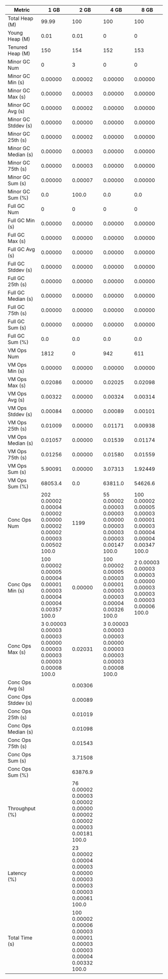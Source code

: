 | Metric | 1 GB | 2 GB | 4 GB | 8 GB |
|------|----|----|----|----|
| Total Heap (M) | 99.99 | 100 | 100 | 100 |
| Young Heap (M) | 0.01 | 0.01 | 0 | 0 |
| Tenured Heap (M) | 150 | 154 | 152 | 153 |
| Minor GC Num | 0 | 3 | 0 | 0 |
| Minor GC Min (s) | 0.00000 | 0.00002 | 0.00000 | 0.00000 |
| Minor GC Max (s) | 0.00000 | 0.00003 | 0.00000 | 0.00000 |
| Minor GC Avg (s) | 0.00000 | 0.00002 | 0.00000 | 0.00000 |
| Minor GC Stddev (s) | 0.00000 | 0.00000 | 0.00000 | 0.00000 |
| Minor GC 25th (s) | 0.00000 | 0.00002 | 0.00000 | 0.00000 |
| Minor GC Median (s) | 0.00000 | 0.00003 | 0.00000 | 0.00000 |
| Minor GC 75th (s) | 0.00000 | 0.00003 | 0.00000 | 0.00000 |
| Minor GC Sum (s) | 0.00000 | 0.00007 | 0.00000 | 0.00000 |
| Minor GC Sum (%) | 0.0 | 100.0 | 0.0 | 0.0 |
| Full GC Num | 0 | 0 | 0 | 0 |
| Full GC Min (s) | 0.00000 | 0.00000 | 0.00000 | 0.00000 |
| Full GC Max (s) | 0.00000 | 0.00000 | 0.00000 | 0.00000 |
| Full GC Avg (s) | 0.00000 | 0.00000 | 0.00000 | 0.00000 |
| Full GC Stddev (s) | 0.00000 | 0.00000 | 0.00000 | 0.00000 |
| Full GC 25th (s) | 0.00000 | 0.00000 | 0.00000 | 0.00000 |
| Full GC Median (s) | 0.00000 | 0.00000 | 0.00000 | 0.00000 |
| Full GC 75th (s) | 0.00000 | 0.00000 | 0.00000 | 0.00000 |
| Full GC Sum (s) | 0.00000 | 0.00000 | 0.00000 | 0.00000 |
| Full GC Sum (%) | 0.0 | 0.0 | 0.0 | 0.0 |
| VM Ops Num | 1812 | 0 | 942 | 611 |
| VM Ops Min (s) | 0.00000 | 0.00000 | 0.00000 | 0.00000 |
| VM Ops Max (s) | 0.02086 | 0.00000 | 0.02025 | 0.02098 |
| VM Ops Avg (s) | 0.00322 | 0.00000 | 0.00324 | 0.00314 |
| VM Ops Stddev (s) | 0.00084 | 0.00000 | 0.00089 | 0.00101 |
| VM Ops 25th (s) | 0.01009 | 0.00000 | 0.01171 | 0.00938 |
| VM Ops Median (s) | 0.01057 | 0.00000 | 0.01539 | 0.01174 |
| VM Ops 75th (s) | 0.01256 | 0.00000 | 0.01580 | 0.01559 |
| VM Ops Sum (s) | 5.90091 | 0.00000 | 3.07313 | 1.92449 |
| VM Ops Sum (%) | 68053.4 | 0.0 | 63811.0 | 54626.6 |
| Conc Ops Num | 202	0.00002	0.00004	0.00002	0.00000	0.00002	0.00002	0.00003	0.00502	100.0 | 1199 | 55	0.00002	0.00003	0.00003	0.00000	0.00003	0.00003	0.00003	0.00147	100.0 | 100	0.00002	0.00005	0.00003	0.00001	0.00003	0.00004	0.00004	0.00347	100.0 |
| Conc Ops Min (s) | 100	0.00002	0.00005	0.00004	0.00001	0.00003	0.00004	0.00004	0.00357	100.0 | 0.00000 | 100	0.00002	0.00005	0.00003	0.00001	0.00003	0.00003	0.00004	0.00326	100.0 | 2	0.00003	0.00003	0.00003	0.00000	0.00003	0.00003	0.00003	0.00006	100.0 |
| Conc Ops Max (s) | 3	0.00003	0.00003	0.00003	0.00000	0.00003	0.00003	0.00003	0.00008	100.0 | 0.02031 | 3	0.00003	0.00003	0.00003	0.00000	0.00003	0.00003	0.00003	0.00008	100.0 |  |
| Conc Ops Avg (s) |  | 0.00306 |  |  |
| Conc Ops Stddev (s) |  | 0.00089 |  |  |
| Conc Ops 25th (s) |  | 0.01019 |  |  |
| Conc Ops Median (s) |  | 0.01098 |  |  |
| Conc Ops 75th (s) |  | 0.01543 |  |  |
| Conc Ops Sum (s) |  | 3.71508 |  |  |
| Conc Ops Sum (%) |  | 63876.9 |  |  |
| Throughput (%) |  | 76	0.00002	0.00003	0.00002	0.00000	0.00002	0.00002	0.00003	0.00181	100.0 |  |  |
| Latency (%) |  | 23	0.00002	0.00004	0.00003	0.00000	0.00003	0.00003	0.00003	0.00061	100.0 |  |  |
| Total Time (s) |  | 100	0.00002	0.00006	0.00003	0.00001	0.00003	0.00003	0.00004	0.00332	100.0 |  |  |
